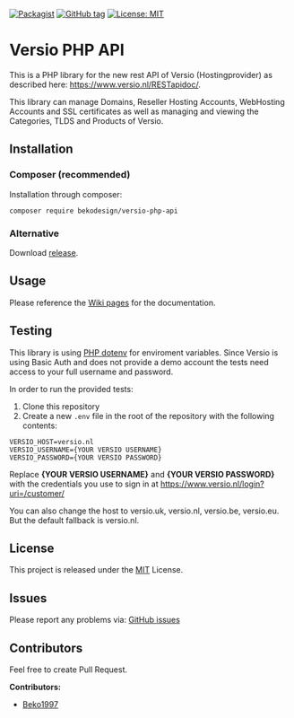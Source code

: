 [![Packagist](https://img.shields.io/packagist/dt/bekodesign/versio-php-api.svg)](https://packagist.org/packages/bekodesign/versio-php-api)
[![GitHub tag](https://img.shields.io/github/tag/bekodesign/versio-php-api.svg)](https://github.com/BekoDesign/versio-php-api/releases)
[![License: MIT](https://img.shields.io/badge/License-MIT-yellow.svg)](https://opensource.org/licenses/MIT)

# Versio PHP API
This is a PHP library for the new rest API of Versio (Hostingprovider) as described here: https://www.versio.nl/RESTapidoc/.

This library can manage Domains, Reseller Hosting Accounts, WebHosting Accounts and SSL certificates as well as managing 
and viewing the Categories, TLDS and Products of Versio.

## Installation

### Composer (recommended)

Installation through composer:
````
composer require bekodesign/versio-php-api
````


### Alternative

Download [release](https://github.com/bekodesign/Versio-PHP-API/releases "Github releases").

## Usage

Please reference the [Wiki pages](https://github.com/BekoDesign/Versio-PHP-API/wiki) for the documentation.

## Testing

This library is using [PHP dotenv](https://github.com/vlucas/phpdotenv) for enviroment variables. 
Since Versio is using Basic Auth and does not provide a demo account the tests need access to your full username and password.

In order to run the provided tests:
1. Clone this repository
2. Create a new ``.env`` file in the root of the repository with the following contents:

````
VERSIO_HOST=versio.nl
VERSIO_USERNAME={YOUR VERSIO USERNAME}
VERSIO_PASSWORD={YOUR VERSIO PASSWORD}
````
Replace **{YOUR VERSIO USERNAME}** and **{YOUR VERSIO PASSWORD}** with the credentials you use to sign in 
at https://www.versio.nl/login?uri=/customer/

You can also change the host to versio.uk, versio.nl, versio.be, versio.eu. But the default fallback is versio.nl. 

## License

This project is released under the [MIT](https://github.com/beko1997/Versio-PHP-API/blob/master/LICENSE) License.

## Issues

Please report any problems via: [GitHub issues](https://github.com/BekoDesign/Versio-PHP-API/issues)

## Contributors
Feel free to create Pull Request.

**Contributors:**
 - [Beko1997](https://github.com/beko1997)
